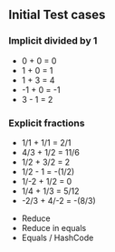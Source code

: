 ## Initial Test cases
### Implicit divided by 1
* 0 + 0  = 0
* 1 + 0  = 1
* 1 + 3  = 4
* -1 + 0 = -1
* 3 - 1  = 2
### Explicit fractions
* 1/1 + 1/1     = 2/1
* 4/3 + 1/2     = 11/6
* 1/2 + 3/2     = 2
* 1/2 - 1       = -(1/2)
* 1/-2 + 1/2    = 0
* 1/4 + 1/3     = 5/12
* -2/3 + 4/-2   = -(8/3)

- Reduce
- Reduce in equals
- Equals / HashCode
